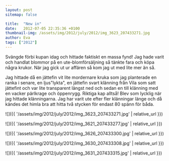 ```yaml
---
layout: post
sitemap: false

title:  "New in"
date:   2012-07-05 22:35:36 +0100
thumbnail-img: /assets/img/2012/july/2012/img_3623_207433271.jpg
author: Eva
tags: ["2012"]
---
```


Svängde förbi kupan idag och hittade faktiskt en massa fynd! Jag hade varit och handlat blommor på en ute-blomförsäljning så tänkte fara och köpa några krukor. När jag gick ut ur affären så kom jag ut med lite mer än så.






Jag hittade då en jättefin vit lite mordernare kruka som jag planterade en ranka i senare, en ljus"lykta", en jättefin svart klänning från Vila som satt jättefint och var lite transparent längst ned och sedan en till klänning med en vacker pärlkrage och öppenrygg. Riktiga kap alltså! Blev som lycklig när jag hittade klänningarna. Jag har varit ute efter fler klänningar länge och då kändes det himla bra att hitta två stycken för endast 80 spänn för båda.

![]({{ '/assets/img/2012/july/2012/img_3623_207433271.jpg'  | relative_url }})

![]({{ '/assets/img/2012/july/2012/img_3621_207433277.jpg'  | relative_url }})

![]({{ '/assets/img/2012/july/2012/img_3626_207433300.jpg'  | relative_url }})

![]({{ '/assets/img/2012/july/2012/img_3630_207433308.jpg'  | relative_url }})

![]({{ '/assets/img/2012/july/2012/img_3631_207433315.jpg'  | relative_url }})

